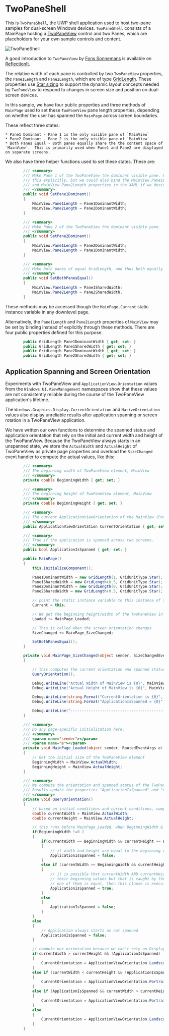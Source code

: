 ﻿# TwoPaneShell

This is `TwoPaneShell`, the UWP shell application used to host two-pane samples for dual-screen Windows devices.  `TwoPaneShell` consists of a MainPage hosting a [TwoPaneView](https://docs.microsoft.com/en-us/uwp/api/microsoft.ui.xaml.controls.twopaneview?view=winui-2.3) control and two Panes, which are placeholders for your own sample controls and content.

![TwoPaneShell](/docimages/TwoPaneShell.png)

A good introduction to `TwoPaneView` by [Fons Sonnemans](https://www.reflectionit.nl/blog/authors/fons-sonnemans) is available on [ReflectionIt](https://www.reflectionit.nl/blog/2019/xaml-twopaneview).

The relative width of each pane is controlled by two `TwoPaneView` properties, the `Pane1Length` and `Pane2Length`, which are of type [GridLength](https://docs.microsoft.com/en-us/uwp/api/Windows.UI.Xaml.GridLength).  These properties use [Star sizing](https://docs.microsoft.com/en-us/uwp/api/windows.ui.xaml.controls.columndefinition.width) to support the dynamic layout concepts needed by `TwoPaneView` to respond to changes in screen size and position on dual-screen devices.

In this sample, we have four public properties and three methods of `MainPage` used to set these `TwoPaneView` pane length properties, depending on whether the user has spanned the `MainPage` across screen boundaries.

These reflect three states:

    * Pane1 Dominant - Pane 1 is the only visible pane of `MainView`
    * Pane2 Dominant - Pane 2 is the only visible pane of `MainView`
    * Both Panes Equal - Both panes equally share the the content space of `MainView`.  This is primarily used when Pane1 and Pane2 are displayed on separate screens.

We also have three helper functions used to set these states.  These are:

```csharp
        /// <summary>
        /// Make Pane 1 of the TwoPaneView the dominant visible pane. We are doing
        /// this explicitly, but we could also bind the MainView.Pane1Length
        /// and MainView.Pane2Length properties in the XAML if we desired.
        /// </summary>
        public void SetPane1Dominant()
        {
            MainView.Pane1Length = Pane1DominantWidth;
            MainView.Pane2Length = Pane2DominantWidth;
        }

        /// <summary>
        /// Make Pane 2 of the TwoPaneView the dominant visible pane.
        /// </summary>
        public void SetPane2Dominant()
        {
            MainView.Pane1Length = Pane2DominantWidth;
            MainView.Pane2Length = Pane1DominantWidth;
        }

        /// <summary>
        /// Make both panes of equal GridLength, and thus both equally visible.
        /// </summary>
        public void SetBothPanesEqual()
        {
            MainView.Pane1Length = Pane1SharedWidth;
            MainView.Pane2Length = Pane2SharedWidth;
        }
```
These methods may be accessed though the `MainPage.Current` static instance variable in any downlevel page.

Alternatively, the `Pane1Length` and `Pane2Length` properties of `MainView` may be set by binding instead of explicitly through these methods.  There are four public properties defined for this purpose.

```csharp
        public GridLength Pane1DominantWidth { get; set; }
        public GridLength Pane1SharedWidth { get; set; }
        public GridLength Pane2DominantWidth { get; set; }
        public GridLength Pane2SharedWidth { get; set; }
```

## Application Spanning and Screen Orientation
Experiments with TwoPaneView and `ApplicationView.Orientation` values from the `Windows.UI.ViewManagement` namespaces show that these values are not consistently reliable during the course of the TwoPaneView application's lifetime. 

The `Windows.Graphics.Display.CurrentOrientation` and `NativeOrientation` values also display unreliable results after application spanning or screen rotation in a TwoPaneView application.

We have written our own functions to determine the spanned status and application orientation that rely on the initial and current width and height of the TwoPaneView.  Because the TwoPaneView always starts in an unspanned state, we store the `ActualWidth` and `ActualHeight` of TwoPaneView as private page properties and overload the `SizeChanged` event handler to compute the actual values, like this:

```csharp
        /// <summary>
        /// The beginning width of TwoPaneView element, MainView
        /// </summary>
        private double BeginningWidth { get; set; }

        /// <summary>
        /// The beginning height of TwoPaneView element, MainView
        /// </summary>
        private double BeginningHeight { get; set; }

        /// <summary>
        /// The current ApplicationViewOrientation of the MainView (Portrait or Landscape)
        /// </summary>
        public ApplicationViewOrientation CurrentOrientation { get; set; }

        /// <summary>
        /// True if the application is spanned across two screens.
        /// </summary>
        public bool ApplicationIsSpanned { get; set; }

        public MainPage()
        {
            this.InitializeComponent();

            Pane1DominantWidth = new GridLength(1, GridUnitType.Star);
            Pane1SharedWidth = new GridLength(0.5, GridUnitType.Star);
            Pane2DominantWidth = new GridLength(0, GridUnitType.Star);
            Pane2SharedWidth = new GridLength(0.5, GridUnitType.Star);

            // point the static instance variable to this instance of the Page.
            Current = this;

            // We get the beginning height/width of the TwoPaneView in Loaded
            Loaded += MainPage_Loaded;            

            // This is called when the screen orientation changes
            SizeChanged += MainPage_SizeChanged;

            SetBothPanesEqual();
        }

        private void MainPage_SizeChanged(object sender, SizeChangedEventArgs e)
        {

            // this computes the current orientation and spanned status
            QueryOrientation();

            Debug.WriteLine("Actual Width of MainView is {0}", MainView.ActualWidth);
            Debug.WriteLine("Actual Height of MainView is {0}", MainView.ActualHeight);

            Debug.WriteLine(string.Format("CurrentOrientation is {0}", CurrentOrientation.ToString()));
            Debug.WriteLine(string.Format("ApplicationIsSpanned = {0}", ApplicationIsSpanned.ToString()));

            Debug.WriteLine("------------------------------------------------");
        }

        /// <summary>
        /// Do any page-specific initialization here.
        /// </summary>
        /// <param name="sender"></param>
        /// <param name="e"></param>
        private void MainPage_Loaded(object sender, RoutedEventArgs e)
        {
            // Get the initial size of the TwoPaneView element
            BeginningWidth = MainView.ActualWidth;
            BeginningHeight = MainView.ActualHeight;
        }

        /// <summary>
        /// We compute the orientation and spanned status of the TwoPaneView here.
        /// Results update the properties "ApplicationIsSpanned" and "CurrentOrientation"
        /// </summary>
        private void QueryOrientation()
        {
            // based on initial conditions and current conditions, compute orientation
            double currentWidth = MainView.ActualWidth;
            double currentHeight = MainView.ActualHeight;

            // this runs before MainPage_Loaded, when BeginningWidth & BeginningHeight are zero
            if(BeginningWidth !=0 )
            {                
                if(currentWidth == BeginningWidth && currentHeight == BeginningHeight)
                {
                    // if width and height are equal to the beginning width & height, we're not spanned
                    ApplicationIsSpanned = false;
                }
                else if (currentWidth >= BeginningWidth && currentHeight >= BeginningHeight)
                {
                    // it is possible that currentWidth AND currentHeight might be equal to 
                    // their beginning values but that is caught by the clause above.  If only
                    // one of them is equal, then this clause is executed instead.
                    ApplicationIsSpanned = true;
                }
                else
                {
                    ApplicationIsSpanned = false;
                }
            }
            else
            {
                // Application always starts as not spanned
                ApplicationIsSpanned = false;
            }

            // compute our orientation because we can't rely on DisplayInformation or ApplicationView values
            if(currentWidth > currentHeight && !ApplicationIsSpanned)
            {
                CurrentOrientation = ApplicationViewOrientation.Landscape;
            }
            else if (currentWidth < currentHeight && !ApplicationIsSpanned)
            {
                CurrentOrientation = ApplicationViewOrientation.Portrait;
            }
            else if (ApplicationIsSpanned && currentWidth > currentHeight)
            {
                CurrentOrientation = ApplicationViewOrientation.Portrait;
            }
            else
            {
                CurrentOrientation = ApplicationViewOrientation.Landscape;
            }
        }
```






